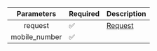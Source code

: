 |  Parameters   | Required           | Description           |
|:-------------:|--------------------|-----------------------|
|    request    | :white_check_mark: | [Request](Request.md) |
| mobile_number | :white_check_mark: |                       |